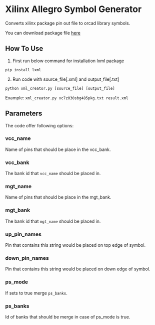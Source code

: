 # Xilinx Allegro Symbol Generator
Converts xilinx package pin out file to orcad library symbols.

You can download package file [here](https://www.xilinx.com/support/package-pinout-files.html)

## How To Use
1. First run below command for installation lxml package

```
pip install lxml
```

    
2. Run code with source_file[.xml] and output_file[.txt]

```
python xml_creator.py [source_file] [output_file]
```
    
Example: `xml_creator.py xc7z030sbg485pkg.txt result.xml`

## Parameters
The code offer following options:

### vcc_name
Name of pins that should be place in the vcc_bank.

### vcc_bank
The bank id that `vcc_name` should be placed in.

### mgt_name
Name of pins that should be place in the mgt_bank.

### mgt_bank
The bank id that `mgt_name` should be placed in.

### up_pin_names
Pin that contains this string would be placed on top edge of symbol.

### down_pin_names
Pin that contains this string would be placed on down edge of symbol.
		
### ps_mode
If sets to true merge `ps_banks`.

### ps_banks
Id of banks that should be merge in case of ps_mode is true.
